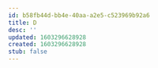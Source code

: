 ```yaml
---
id: b58fb44d-bb4e-40aa-a2e5-c523969b92a6
title: D
desc: ''
updated: 1603296628928
created: 1603296628928
stub: false
---
```


